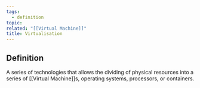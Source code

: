 ```yaml
---
tags:
  - definition
topic: 
related: "[[Virtual Machine]]"
title: Virtualisation
---
```

## Definition
A series of technologies that allows the dividing of physical resources into a series of [[Virtual Machine]]s, operating systems, processors, or containers.